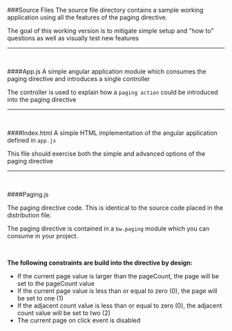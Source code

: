 ###Source Files
The source file directory contains a sample working application using all the features of the paging directive.

The goal of this working version is to mitigate simple setup and "how to" questions as well as visually test new features

---
<br/>

####App.js
A simple angular application module which consumes the paging directive and introduces a single controller 

The controller is used to explain how a `paging action` could be introduced into the paging directive

---
<br/>

####Index.html
A simple HTML implementation of the angular application defined in `app.js`

This file should exercise both the simple and advanced options of the paging directive

---
<br/>


####Paging.js

The paging directive code.  This is identical to the source code placed in the distribution file.

The paging directive is contained in a `bw.paging` module which you can consume in your project.

<br/>

**The following constraints are build into the directive by design:**

- If the current page value is larger than the pageCount, the page will be set to the pageCount value
- If the current page value is less than or equal to zero (0), the page will be set to one (1)
- If the adjacent count value is less than or equal to zero (0), the adjacent count value will be set to two (2)
- The current page on click event is disabled
